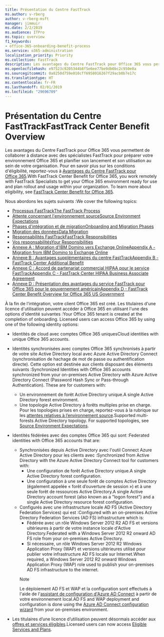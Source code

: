 ```yaml
---
title: Présentation du Centre FastTrack
ms.author: v-rberg
author: v-rberg-msft
manager: jimmuir
ms.date: 2/2/2019
ms.audience: ITPro
ms.topic: overview
f1_keywords:
- office-365-onboarding-benefit-process
ms.service: o365-administration
localization_priority: Priority
ms.collection: FastTrack
description: Les avantages du Centre FastTrack pour Office 365 vous permettent de collaborer à distance avec des spécialistes FastTrack pour préparer votre environnement Office 365 et planifier son lancement et son utilisation au sein de votre organisation. Pour en savoir plus sur les conditions d'éligibilité, reportez-vous à Avantages du Centre FastTrack pour Office 365.
ms.openlocfilehash: e97523c9205344b8f5e6ee77be9db0bc2c950e0a
ms.sourcegitcommit: 0a8250d759e010cff6958016267f29acb0b7e17c
ms.translationtype: HT
ms.contentlocale: fr-FR
ms.lasthandoff: 02/01/2019
ms.locfileid: "29696709"
---
```

# <a name="fasttrack-center-benefit-overview"></a><span data-ttu-id="8dc47-104">Présentation du Centre FastTrack</span><span class="sxs-lookup"><span data-stu-id="8dc47-104">FastTrack Center Benefit Overview</span></span>

<span data-ttu-id="8dc47-p102">Les avantages du Centre FastTrack pour Office 365 vous permettent de collaborer à distance avec des spécialistes FastTrack pour préparer votre environnement Office 365 et planifier son lancement et son utilisation au sein de votre organisation. Pour en savoir plus sur les conditions d'éligibilité, reportez-vous à [Avantages du Centre FastTrack pour Office 365](O365-fasttrack-benefit-for-office-365.md).</span><span class="sxs-lookup"><span data-stu-id="8dc47-p102">With FastTrack Center Benefit for Office 365, you work remotely with FastTrack Specialists to get your Office 365 environment ready for use and plan rollout and usage within your organization. To learn more about eligibility, see [FastTrack Center Benefit for Office 365](O365-fasttrack-benefit-for-office-365.md).</span></span>
  
<span data-ttu-id="8dc47-107">Nous abordons les sujets suivants :</span><span class="sxs-lookup"><span data-stu-id="8dc47-107">We cover the following topics:</span></span>
- [<span data-ttu-id="8dc47-108">Processus FastTrack</span><span class="sxs-lookup"><span data-stu-id="8dc47-108">The FastTrack Process</span></span>](O365-fasttrack-process.md) 
- [<span data-ttu-id="8dc47-109">Attente concernant l'environnement source</span><span class="sxs-lookup"><span data-stu-id="8dc47-109">Source Environment Expectations</span></span>](O365-source-environment-expectations.md)
- [<span data-ttu-id="8dc47-110">Phases d'intégration et de migration</span><span class="sxs-lookup"><span data-stu-id="8dc47-110">Onboarding and Migration Phases</span></span>](O365-onboarding-and-migration.md)
- [<span data-ttu-id="8dc47-111">Migration des données</span><span class="sxs-lookup"><span data-stu-id="8dc47-111">Data Migration</span></span>](O365-data-migration.md)
- [<span data-ttu-id="8dc47-112">Responsabilités FastTrack</span><span class="sxs-lookup"><span data-stu-id="8dc47-112">FastTrack Responsibilities</span></span>](O365-fasttrack-responsibilities.md)
- [<span data-ttu-id="8dc47-113">Vos responsabilités</span><span class="sxs-lookup"><span data-stu-id="8dc47-113">Your Responsibilities</span></span>](O365-your-responsibilities.md) 
- [<span data-ttu-id="8dc47-114">Annexe A : Migration d'IBM Domino vers Exchange Online</span><span class="sxs-lookup"><span data-stu-id="8dc47-114">Appendix A - Migration from IBM Domino to Exchange Online</span></span>](O365-from-ibm-domino-to-exchange-online.md)
- [<span data-ttu-id="8dc47-115">Annexe B : Avantages supplémentaires du centre FastTrack</span><span class="sxs-lookup"><span data-stu-id="8dc47-115">Appendix B - FastTrack Center Additional Benefit</span></span>](O365-fasttrack-additional-benefits.md)
- [<span data-ttu-id="8dc47-116">Annexe C : Accord de partenariat commercial HIPAA pour le service FastTrack</span><span class="sxs-lookup"><span data-stu-id="8dc47-116">Appendix C - FastTrack Center HIPAA Business Associate Agreement</span></span>](O365-hipaa-business-associate-agreement.md)
- [<span data-ttu-id="8dc47-117">Annexe D : Présentation des avantages du service FastTrack pour Office 365 pour le gouvernement américain</span><span class="sxs-lookup"><span data-stu-id="8dc47-117">Appendix D - FastTrack Center Benefit Overview for Office 365 US Government</span></span>](US-Gov-appendix-overview.md)
    
<span data-ttu-id="8dc47-p103">À la fin de l'intégration, votre client Office 365 est créé. Les titulaires d'une licence d'utilisation peuvent accéder à Office 365 en utilisant l'une des options d'identité suivantes :</span><span class="sxs-lookup"><span data-stu-id="8dc47-p103">Your Office 365 tenant is created at the completion of onboarding. Licensed users can access Office 365 by using one of the following identity options:</span></span>
- <span data-ttu-id="8dc47-120">Identités de cloud avec comptes Office 365 uniques</span><span class="sxs-lookup"><span data-stu-id="8dc47-120">Cloud identities with unique Office 365 accounts.</span></span>
- <span data-ttu-id="8dc47-p104">Identités synchronisées avec comptes Office 365 synchronisés à partir de votre site Active Directory local avec Azure Active Directory Connect (synchronisation de hachage de mot de passe ou authentification directe). Cette option est destinée aux clients disposant des éléments suivants :</span><span class="sxs-lookup"><span data-stu-id="8dc47-p104">Synchronized Identities with Office 365 accounts synchronized from your on-premises Active Directory with Azure Active Directory Connect (Password Hash Sync or Pass-through Authentication). These are for customers with:</span></span>
  - <span data-ttu-id="8dc47-123">Un environnement de forêt Active Directory unique.</span><span class="sxs-lookup"><span data-stu-id="8dc47-123">A single Active Directory forest environment.</span></span>
  - <span data-ttu-id="8dc47-p105">Une topologie Active Directory à forêts multiples prise en charge. Pour les topologies prises en charge, reportez-vous à la rubrique sur les [attentes relatives à l’environnement source](O365-source-environment-expectations.md).</span><span class="sxs-lookup"><span data-stu-id="8dc47-p105">Supported multi-forests Active Directory topology. For supported topologies, see [Source Environment Expectations](O365-source-environment-expectations.md).</span></span>
- <span data-ttu-id="8dc47-126">Identités fédérées avec des comptes Office 365 qui sont :</span><span class="sxs-lookup"><span data-stu-id="8dc47-126">Federated identities with Office 365 accounts that are:</span></span>
  - <span data-ttu-id="8dc47-127">Synchronisées depuis Active Directory avec l'outil Connect Azure Active Directory pour les clients avec :</span><span class="sxs-lookup"><span data-stu-id="8dc47-127">Synchronized from Active Directory with the Azure Active Directory Connect tool for customers with:</span></span>
      - <span data-ttu-id="8dc47-128">Une configuration de forêt Active Directory unique.</span><span class="sxs-lookup"><span data-stu-id="8dc47-128">A single Active Directory forest configuration.</span></span>
      - <span data-ttu-id="8dc47-129">Une configuration à une seule forêt de comptes Active Directory (également appelée « forêt d’ouverture de session ») et à une seule forêt de ressources Active Directory.</span><span class="sxs-lookup"><span data-stu-id="8dc47-129">A single Active Directory account forest (also known as a "logon forest") and a single Active Directory resource forest configuration.</span></span>
  - <span data-ttu-id="8dc47-130">Configurés avec une infrastructure locale AD FS (Active Directory Federation Services) qui est :</span><span class="sxs-lookup"><span data-stu-id="8dc47-130">Configured with an on-premises Active Directory Federation Services (AD FS) infrastructure which is:</span></span>
      - <span data-ttu-id="8dc47-131">Fédérée avec un rôle Windows Server 2012 R2 AD FS et versions ultérieures à partir de votre instance locale d'Active Directory.</span><span class="sxs-lookup"><span data-stu-id="8dc47-131">Federated with a Windows Server 2012 R2 onward AD FS role from your on-premises Active Directory.</span></span>
      - <span data-ttu-id="8dc47-132">Si nécessaire, un rôle Windows Server 2012 R2 Windows Application Proxy (WAP) et versions ultérieures utilisé pour publier votre infrastructure AD FS locale sur Internet.</span><span class="sxs-lookup"><span data-stu-id="8dc47-132">When required, a Windows Server 2012 R2 onward Windows Application Proxy (WAP) role used to publish your on-premises AD FS infrastructure to the internet.</span></span>
    > [!NOTE]
    > <span data-ttu-id="8dc47-133">Le déploiement AD FS et WAP et la configuration sont effectués à l'aide de l'[assistant de configuration d'Azure AD Connect](https://go.microsoft.com/fwlink/?linkid=844794) à partir de votre environnement local.</span><span class="sxs-lookup"><span data-stu-id="8dc47-133">AD FS and WAP deployment and configuration is done using the [Azure AD Connect configuration wizard](https://go.microsoft.com/fwlink/?linkid=844794) from your on-premises environment.</span></span> 
  
- <span data-ttu-id="8dc47-134">Les titulaires d’une licence d’utilisation peuvent désormais accéder aux [offres et services éligibles](M365-eligible-services-and-plans.md).</span><span class="sxs-lookup"><span data-stu-id="8dc47-134">Licensed users can now access [Eligible Services and Plans](M365-eligible-services-and-plans.md).</span></span>
    

 
